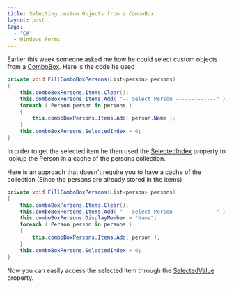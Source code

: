 ```yaml
---
title: Selecting custom Objects from a ComboBox
layout: post
tags:
  - 'C#'
  - Windows Forms
---
```

Earlier this week someone asked me how he could select custom objects from a [ComboBox](http://msdn2.microsoft.com/en-us/library/system.windows.forms.combobox.aspx). Here is the code he used

```csharp
private void FillComboBoxPersons(List<person> persons) 
{
	this.comboBoxPersons.Items.Clear();
	this.comboBoxPersons.Items.Add( "-- Select Person -------------" );
	foreach ( Person person in persons ) 
	{
		this.comboBoxPersons.Items.Add( person.Name );
	}
	this.comboBoxPersons.SelectedIndex = 0;
}
```

In order to get the selected item he then used the [SelectedIndex](http://msdn2.microsoft.com/en-us/library/system.windows.forms.combobox.selectedindex.aspx) property to lookup the Person in a cache of the persons collection.

Here is an approach that doesn't require you to have a cache of the collection (Since the persons are already stored in the items)

```csharp
private void FillComboBoxPersons(List<person> persons) 
{
	this.comboBoxPersons.Items.Clear();
	this.comboBoxPersons.Items.Add( "-- Select Person -------------" );
	this.comboBoxPersons.DisplayMember = "Name";
	foreach ( Person person in persons ) 
	{
		this.comboBoxPersons.Items.Add( person );
	}
	this.comboBoxPersons.SelectedIndex = 0;
}
```

Now you can easily access the selected item through the [SelectedValue](http://msdn2.microsoft.com/en-us/library/system.windows.forms.listcontrol.selectedvalue.aspx) property.
